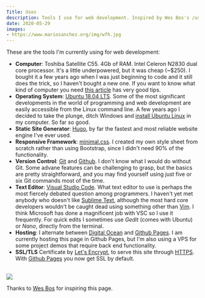 ```yaml
---
Title: Uses
description: Tools I use for web development. Inspired by Wes Bos's /uses.tech site
date: 2020-05-29
images:
- https://www.mariosanchez.org/img/wfh.jpg
---
```


These are the tools I'm currently using for web development:

- **Computer**: Toshiba Satellite C55. 4Gb of RAM. Intel Celeron N2830 dual core processor.  It's a little underpowered, but it was cheap (~$250). I bought it a few years ago when I was just beginning to code and it still does the trick, so I haven't bought a new one. If you want to know what kind of computer you need [this article](https://www.zdnet.com/article/which-computer-should-i-buy-how-to-find-the-ipad-chromebook-mac-or-windows-pc-thats-right-for-you/) has very good tips.
- **Operating System**: [Ubuntu 18.04 LTS](https://www.ubuntu.com/download/desktop). Some of the most significant developments in the world of programming and web development are easily accessible from the Linux command line. A few years ago I decided to take the plunge, ditch Windows and [install Ubuntu Linux](/ubuntu) in my computer. So far so good.
- **Static Site Generator**: [Hugo](https://gohugo.io), by far the fastest and most reliable website engine I've ever used.
- **Responsive Framework**: [minimal.css](/css/minimal.css). I created my own style sheet from scratch rather than using Bootstrap, since I didn't need 90% of the functionality. 
- **Version Control**: [Git](https://git-scm.com/) and [Github](https://github.com/mariobox). I don't know what I would do without Git. Some advane features can be challenging to grasp, but the basics are pretty straightforward, and you may find yourself using just five or six Git commands most of the time. 
- **Text Editor**: [Visual Studio Code](https://code.visualstudio.com/). What text editor to use is perhaps the most fiercely debated question among programmers. I haven't yet met anybody who doesn't like [Sublime Text](https://sublimetext.com), although the most hard core developers wouldn't be caught dead using something other than [Vim](https://vim.org). I think Microsoft has done a magnificent job with VSC so I use it frequently. For quick edits I sometimes use *Gedit* (comes with Ubuntu) or *Nano*, directly from the terminal.
- **Hosting**: I alternate between [Digital Ocean](https://digitalocean) and [Github Pages](https://pages.github.com/). I am currently hosting this page in Github Pages, but I'm also using a VPS for some project demos that require back end functionality.
- **SSL/TLS** Certificate by [Let's Encrypt](https://letsencrypt.org), to serve this site through [HTTPS](../https/). With [Github Pages](https://pages.github.com) you now get SSL by default.
<br />

<img src="/img/wfh.jpg" class="gallery large">

Thanks to [Wes Bos](https://wesbos.com/uses) for inspiring this page.
